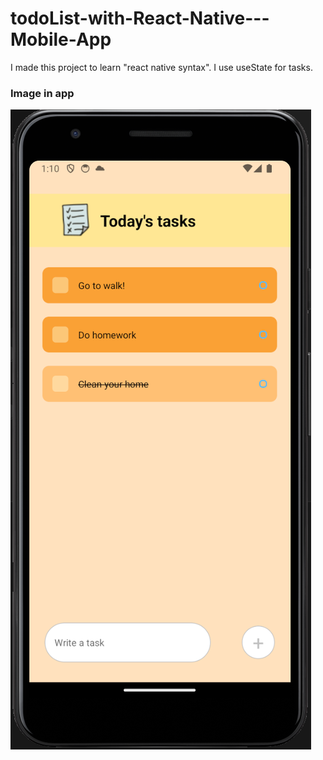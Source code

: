 # todoList-with-React-Native---Mobile-App

I made this project to learn "react native syntax".
I use useState for tasks.

### Image in app

![image](https://github.com/catrucdev/todo-list_mobile/blob/master/assets/258586449-c9e3458f-7e5c-496e-ad32-ac4f4caf4975.png)
